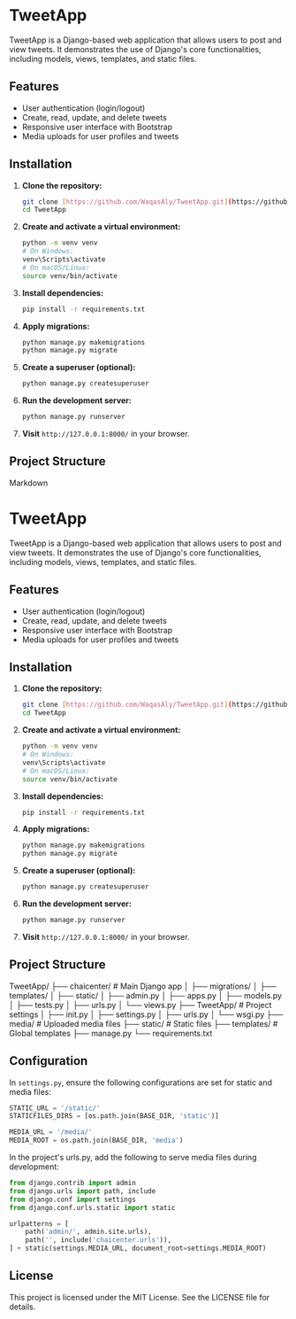 # TweetApp

TweetApp is a Django-based web application that allows users to post and view tweets. It demonstrates the use of Django's core functionalities, including models, views, templates, and static files.

## Features

- User authentication (login/logout)
- Create, read, update, and delete tweets
- Responsive user interface with Bootstrap
- Media uploads for user profiles and tweets

## Installation

1.  **Clone the repository:**

    ```bash
    git clone [https://github.com/WaqasAly/TweetApp.git](https://github.com/WaqasAly/TweetApp.git)
    cd TweetApp
    ```

2.  **Create and activate a virtual environment:**

    ```bash
    python -m venv venv
    # On Windows:
    venv\Scripts\activate
    # On macOS/Linux:
    source venv/bin/activate
    ```

3.  **Install dependencies:**

    ```bash
    pip install -r requirements.txt
    ```

4.  **Apply migrations:**

    ```bash
    python manage.py makemigrations
    python manage.py migrate
    ```

5.  **Create a superuser (optional):**

    ```bash
    python manage.py createsuperuser
    ```

6.  **Run the development server:**

    ```bash
    python manage.py runserver
    ```

7.  **Visit** `http://127.0.0.1:8000/` in your browser.

## Project Structure
Markdown

# TweetApp

TweetApp is a Django-based web application that allows users to post and view tweets. It demonstrates the use of Django's core functionalities, including models, views, templates, and static files.

## Features

- User authentication (login/logout)
- Create, read, update, and delete tweets
- Responsive user interface with Bootstrap
- Media uploads for user profiles and tweets

## Installation

1.  **Clone the repository:**

    ```bash
    git clone [https://github.com/WaqasAly/TweetApp.git](https://github.com/WaqasAly/TweetApp.git)
    cd TweetApp
    ```

2.  **Create and activate a virtual environment:**

    ```bash
    python -m venv venv
    # On Windows:
    venv\Scripts\activate
    # On macOS/Linux:
    source venv/bin/activate
    ```

3.  **Install dependencies:**

    ```bash
    pip install -r requirements.txt
    ```

4.  **Apply migrations:**

    ```bash
    python manage.py makemigrations
    python manage.py migrate
    ```

5.  **Create a superuser (optional):**

    ```bash
    python manage.py createsuperuser
    ```

6.  **Run the development server:**

    ```bash
    python manage.py runserver
    ```

7.  **Visit** `http://127.0.0.1:8000/` in your browser.

## Project Structure

TweetApp/
├── chaicenter/             # Main Django app
│   ├── migrations/
│   ├── templates/
│   ├── static/
│   ├── admin.py
│   ├── apps.py
│   ├── models.py
│   ├── tests.py
│   ├── urls.py
│   └── views.py
├── TweetApp/               # Project settings
│   ├── init.py
│   ├── settings.py
│   ├── urls.py
│   └── wsgi.py
├── media/                  # Uploaded media files
├── static/                 # Static files
├── templates/              # Global templates
├── manage.py
└── requirements.txt

## Configuration

In `settings.py`, ensure the following configurations are set for static and media files:

```python
STATIC_URL = '/static/'
STATICFILES_DIRS = [os.path.join(BASE_DIR, 'static')]

MEDIA_URL = '/media/'
MEDIA_ROOT = os.path.join(BASE_DIR, 'media')
  ```
In the project's urls.py, add the following to serve media files during development:

```python
from django.contrib import admin
from django.urls import path, include
from django.conf import settings
from django.conf.urls.static import static

urlpatterns = [
    path('admin/', admin.site.urls),
    path('', include('chaicenter.urls')),
] + static(settings.MEDIA_URL, document_root=settings.MEDIA_ROOT)
```

## License
This project is licensed under the MIT License. See the LICENSE file for details.
